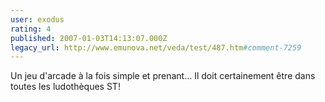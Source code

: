 ```yaml
---
user: exodus
rating: 4
published: 2007-01-03T14:13:07.000Z
legacy_url: http://www.emunova.net/veda/test/487.htm#comment-7259
---
```

Un jeu d'arcade à la fois simple et prenant... Il doit certainement être dans toutes les ludothèques ST!